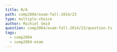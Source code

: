 ```yaml
---
title: N/A
path: comp2804/exam-fall-2014/23
type: multiple-choice
author: Michiel Smid
question: comp2804/exam-fall-2014/23/question.ts
tags:
  - comp2804
  - comp2804-exam
---
```

